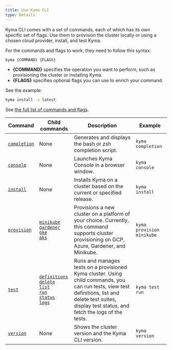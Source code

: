 ```yaml
---
title: Use Kyma CLI
type: Details
---
```


Kyma CLI comes with a set of commands, each of which has its own specific set of flags. Use them to provision the cluster locally or using a chosen cloud provider, install, and test Kyma.

For the commands and flags to work, they need to follow this syntax:

```bash
kyma {COMMAND} {FLAGS}
```

- **{COMMAND}** specifies the operation you want to perform, such as provisioning the cluster or installing Kyma.
- **{FLAGS}** specifies optional flags you can use to enrich your command.

See the example:

```bash
kyma install -s latest
```

See [the full list of commands and flags](/cli/commands/).

|     Command        | Child commands   |  Description  | Example |
|--------------------|----------------|---------------|---------|
| [`completion`](/cli/commands#kyma-completion-kyma-completion)| None| Generates and displays the bash or zsh completion script. | `kyma completion`|
| [`console`](/cli/commands#kyma-console-kyma-console)| None| Launches Kyma Console in a browser window. | `kyma console` |
| [`install`](/cli/commands#kyma-install-kyma-install)| None| Installs Kyma on a cluster based on the current or specified release. | `kyma install`|
| [`provision`](/cli/commands#kyma-provision-kyma-provision)| [`minikube`](/cli/commands#kyma-provision-minikube-kyma-provision-minikube)<br> [`gardener`](/cli/commands#kyma-provision-gardener-kyma-provision-gardener) <br> [`gke`](/cli/commands#kyma-provision-gke-kyma-provision-gke) <br> [`aks`](/cli/commands#kyma-provision-aks-kyma-provision-aks)| Provisions a new cluster on a platform of your choice. Currently, this command supports cluster provisioning on GCP, Azure, Gardener, and Minikube. | `kyma provision minikube`|
| [`test`](/cli/commands#kyma-test-kyma-test)|[`definitions`](/cli/commands#kyma-test-definitions-kyma-test-definitions)<br> [`delete`](/cli/commands#kyma-test-delete-kyma-test-delete) <br> [`list`](/cli/commands#kyma-test-list-kyma-test-list) <br> [`run`](/cli/commands#kyma-test-run-kyma-test-run) <br> [`status`](/cli/commands#kyma-test-status-kyma-test-status)<br> [`logs`](/cli/commands#kyma-test-logs-kyma-test-logs) <br> | Runs and manages tests on a provisioned Kyma cluster. Using child commands, you can run tests, view test definitions, list and delete test suites, display test status, and fetch the logs of the tests.| `kyma test run` |
| [`version`](/cli/commands#kyma-version-kyma-version)|None| Shows the cluster version and the Kyma CLI version.| `kyma version` |